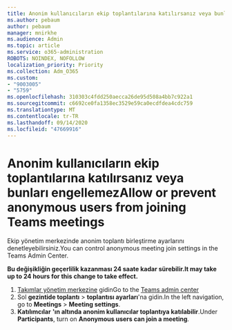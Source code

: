 ```yaml
---
title: Anonim kullanıcıların ekip toplantılarına katılırsanız veya bunları engellemez
ms.author: pebaum
author: pebaum
manager: mnirkhe
ms.audience: Admin
ms.topic: article
ms.service: o365-administration
ROBOTS: NOINDEX, NOFOLLOW
localization_priority: Priority
ms.collection: Adm_O365
ms.custom:
- "9003005"
- "5759"
ms.openlocfilehash: 310303c4fdd250aecca26de95d508a4bb7c922a1
ms.sourcegitcommit: c6692ce0fa1358ec3529e59ca0ecdfdea4cdc759
ms.translationtype: MT
ms.contentlocale: tr-TR
ms.lasthandoff: 09/14/2020
ms.locfileid: "47669916"
---
```

# <a name="allow-or-prevent-anonymous-users-from-joining-teams-meetings"></a><span data-ttu-id="26e50-102">Anonim kullanıcıların ekip toplantılarına katılırsanız veya bunları engellemez</span><span class="sxs-lookup"><span data-stu-id="26e50-102">Allow or prevent anonymous users from joining Teams meetings</span></span>

<span data-ttu-id="26e50-103">Ekip yönetim merkezinde anonim toplantı birleştirme ayarlarını denetleyebilirsiniz.</span><span class="sxs-lookup"><span data-stu-id="26e50-103">You can control anonymous meeting join settings in the Teams Admin Center.</span></span>

<span data-ttu-id="26e50-104">**Bu değişikliğin geçerlilik kazanması 24 saate kadar sürebilir.**</span><span class="sxs-lookup"><span data-stu-id="26e50-104">**It may take up to 24 hours for this change to take effect.**</span></span>

1.  <span data-ttu-id="26e50-105">[Takımlar yönetim merkezine](https://admin.teams.microsoft.com) gidin</span><span class="sxs-lookup"><span data-stu-id="26e50-105">Go to the [Teams admin center](https://admin.teams.microsoft.com)</span></span>
2.  <span data-ttu-id="26e50-106">Sol **gezintide toplantı**   >   **toplantısı ayarları**'na gidin.</span><span class="sxs-lookup"><span data-stu-id="26e50-106">In the left navigation, go to  **Meetings**  >  **Meeting settings**.</span></span>
3.  <span data-ttu-id="26e50-107">**Katılımcılar** **'ın altında anonim kullanıcılar toplantıya katılabilir**.</span><span class="sxs-lookup"><span data-stu-id="26e50-107">Under  **Participants**, turn on  **Anonymous users can join a meeting**.</span></span>